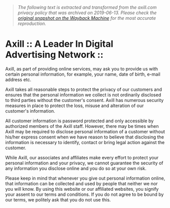 > *The following text is extracted and transformed from the axill.com privacy policy that was archived on 2019-06-13. Please check the [original snapshot on the Wayback Machine](https://web.archive.org/web/20190613090734id_/http%3A//axill.com/privacy.aspx) for the most accurate reproduction.*

# Axill :: A Leader In Digital Advertising Network ::

  
Axill, as part of providing online services, may ask you to provide us with certain personal information, for example, your name, date of birth, e-mail address etc.

Axill takes all reasonable steps to protect the privacy of our customers and ensures that the personal information we collect is not ordinarily disclosed to third parties without the customer's consent. Axill has numerous security measures in place to protect the loss, misuse and alteration of our customer's information. 

All customer information is password protected and only accessible by authorized members of the Axill staff. However, there may be times when Axill may be required to disclose personal information of a customer without his/her express consent when we have reason to believe that disclosing the information is necessary to identify, contact or bring legal action against the customer. 

While Axill, our associates and affiliates make every effort to protect your personal information and your privacy, we cannot guarantee the security of any information you disclose online and you do so at your own risk. 

Please keep in mind that whenever you give out personal information online, that information can be collected and used by people that neither we nor you will know. By using this website or our affiliated websites, you signify your assent to our terms and conditions. If you do not agree to be bound by our terms, we politely ask that you do not use this. 
